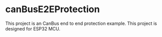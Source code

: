 # canBusE2EProtection
This project is an CanBus end to end protection example.
This project is designed for ESP32 MCU.
